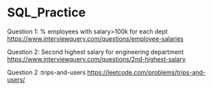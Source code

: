 # SQL_Practice
Question 1: % employees with salary>100k for each dept
 https://www.interviewquery.com/questions/employee-salaries

Question 2: Second highest salary for engineering department
https://www.interviewquery.com/questions/2nd-highest-salary

Question 2 :trips-and-users
https://leetcode.com/problems/trips-and-users/
